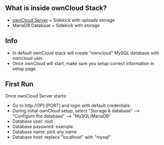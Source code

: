 ## What is inside ownCloud Stack?
* [ownCloud Server](http://owncloud.org/) + Sidekick with uploads storage
* MariaDB Database + Sidekick with storage

## Info
* In default ownCloud stack will create "owncloud" MySQL database with owncloud user.
* Once ownCloud will start, make sure you setup correct information in setup page.

## First Run
Once ownCloud Server starts: 
* Go to http://[IP]:[PORT] and login with default credentials: 
* During initial ownCloud setup, select "Storage & database" --> "Configure the database" --> "MySQL/MariaDB"
* Database user: root
* Database password: example
* Database name: pick any name
* Database host: replace "localhost" with "mysql"
